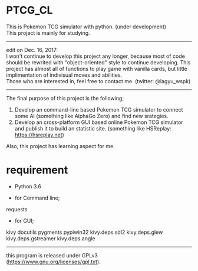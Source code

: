 # PTCG_CL

This is Pokemon TCG simulator with python. (under development)<br>
This project is mainly for studying.

----
edit on Dec. 16, 2017:<br>
I won't continue to develop this project any longer, because most of code should be rewrited with "object-oriented" style to continue developing.
This project has almost all of functions to play game with vanilla cards, but little implimentation of indivisual moves and abilities.<br>
Those who are interested in, feel free to contact me. (twitter: @lagyu_wspk)

----

The final purpose of this project is the following;
1. Develop an command-line based Pokemon TCG simulator to connect some AI (something like AlphaGo Zero) and find new srategies.<br>
2. Develop an cross-platform GUI based online Pokemon TCG simulator and publish it to build an statistic site. (something like HSReplay: https://hsreplay.net)

Also, this project has learning aspect for me. 

# requirement
- Python 3.6

- for Command line;

requests

- for GUI;

kivy docutils pygments pypiwin32 kivy.deps.sdl2 kivy.deps.glew kivy.deps.gstreamer kivy.deps.angle<br>

----

this program is released under GPLv3 (https://www.gnu.org/licenses/gpl.txt).

